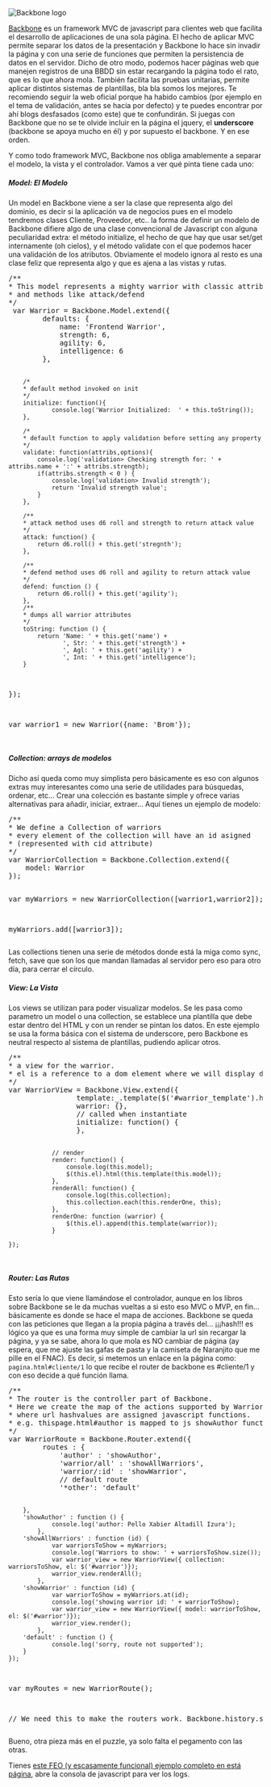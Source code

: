 <img src="http://www.pello.info/images/backbone.png" alt="Backbone logo" title="Backbone logo" />
<p><a href="http://backbonejs.org/">Backbone</a> es un framework MVC de javascript para clientes web
que facilita el desarrollo de aplicaciones de una sola página. El hecho de aplicar MVC permite separar
los datos de la presentación y Backbone lo hace sin invadir la página y con una serie de funciones que permiten la persistencia de datos en el servidor. Dicho de otro modo, podemos hacer páginas web que manejen
registros de una BBDD sin estar recargando la página todo el rato, que es lo que ahora mola. También
facilita las pruebas unitarias, permite aplicar distintos sistemas de plantillas, bla bla somos los mejores. Te recomiendo seguir la web oficial porque ha habido cambios (por ejemplo en el tema
de validación, antes se hacía por defecto) y te puedes encontrar por ahí blogs desfasados (como este) que
te confundirán. Si juegas con Backbone que no se te olvide incluir en la página el jquery, el <b>underscore</b> (backbone se apoya mucho en él) y por supuesto el backbone. Y en ese orden.
</p>

<p>Y como todo framework MVC, Backbone nos obliga amablemente a separar el modelo, la vista y el 
controlador. Vamos a ver qué pinta tiene cada uno:</p>

<h5>Model: El Modelo</h5>
<p>
Un model en Backbone viene a ser la clase que representa algo del dominio, es decir si la aplicación
va de negocios pues en el modelo tendremos clases Cliente, Proveedor, etc..  la forma de definir
un modelo de Backbone difiere algo de una clase convencional de Javascript con alguna peculiaridad
extra: el método initialize, el hecho de que hay que usar set/get internamente (oh cielos), y el
método validate con el que podemos hacer una validación de los atributos. Obviamente el modelo ignora
al resto es una clase feliz que representa algo y que es ajena a las vistas y rutas.
</p>
<pre class="brush: js">
/**
* This model represents a mighty warrior with classic attributes
* and methods like attack/defend
*/
 var Warrior = Backbone.Model.extend({
		defaults: {
			name: 'Frontend Warrior',
			strength: 6,
			agility: 6,
			intelligence: 6 
		},

		/*
		* default method invoked on init
		*/
		initialize: function(){
				console.log('Warrior Initialized:  ' + this.toString());
		},

		/*
		* default function to apply validation before setting any property
		*/
		validate: function(attribs,options){
			console.log('validation> Checking strength for: ' + attribs.name + ':' + attribs.strength);
			if(attribs.strength < 0 ) {
				console.log('validation> Invalid strength');
				return 'Invalid strength value';
			}
		},

		/**
		* attack method uses d6 roll and strength to return attack value
		*/
		attack: function() {
			return d6.roll() + this.get('stregnth');
		},

		/**
		* defend method uses d6 roll and agility to return attack value
		*/
		defend: function () {
			return d6.roll() + this.get('agility');
		},
		/**
		* dumps all warrior attributes
		*/
		toString: function () {
			return 'Name: ' + this.get('name') + 
				   ', Str: ' + this.get('strength') + 
				   ', Agl: ' + this.get('agility') + 
				   ', Int: ' + this.get('intelligence'); 
		}

});

var warrior1 = new Warrior({name: 'Brom'});

</pre>

<h5>Collection: arrays de modelos</h5>
<p>Dicho así queda como muy simplista pero básicamente es eso con algunos extras muy interesantes como
una serie de utilidades para búsquedas, ordenar, etc... Crear una colección es bastante simple y ofrece
varias alternativas para añadir, iniciar, extraer... Aquí tienes un ejemplo de modelo:
</p>
<pre class="brush: js">
/**
* We define a Collection of warriors
* every element of the collection will have an id asigned
* (represented with cid attribute)
*/
var WarriorCollection = Backbone.Collection.extend({
	model: Warrior
});

var myWarriors = new WarriorCollection([warrior1,warrior2]);

myWarriors.add([warrior3]);
</pre>
<p>Las collections tienen una serie de métodos donde está la miga como sync, fetch, save que son los que mandan llamadas al servidor pero eso para otro día, para cerrar el círculo.</p>

<h5>View: La Vista</h5>
<p>
Los views se utilizan para poder visualizar modelos. Se les pasa como parametro un model o una collection,
se establece una plantilla que debe estar dentro del HTML y con un render se pintan los datos. En este
ejemplo se usa la forma básica con el sistema de underscore, pero Backbone es neutral respecto al sistema
de plantillas, pudiendo aplicar otros.
</p>
<pre class="brush: js">
/**
* a view for the warrior.
* el is a reference to a dom element where we will display data.
*/
var WarriorView = Backbone.View.extend({
				template:_.template($('#warrior_template').html()),
				warrior: {},
				// called when instantiate
				initialize: function() {
				},

				// render
				render: function() {
					console.log(this.model);
					$(this.el).html(this.template(this.model));
				},
				renderAll: function() {
					console.log(this.collection);
					this.collection.each(this.renderOne, this);
				},
				renderOne: function (warrior) {
					$(this.el).append(this.template(warrior));
				}

	});
</pre>


<h5>Router: Las Rutas</h5>
<p>
Esto sería lo que viene llamándose el controlador, aunque en los libros sobre Backbone se le da muchas vueltas a si esto eso MVC o MVP, en fin... básicamente es donde se hace el mapa de acciones. Backbone se
queda con las peticiones que llegan a la propia página a través del... ¡¡¡hash!!! es lógico ya que es una
forma muy simple de cambiar la url sin recargar la página, y ya se sabe, ahora lo que mola es NO cambiar
de página (ay espera, que me ajuste las gafas de pasta y la camiseta de Naranjito que me pille en el FNAC). Es decir, si metemos un enlace en la página como: <code>pagina.html#cliente/1</code> lo que recibe el router de backbone es #cliente/1 y con eso decide a qué función llama. 
</p>
<pre class="brush: js">
/**
* The router is the controller part of Backbone.
* Here we create the map of the actions supported by Warrior
* where url hashvalues are assigned javascript functions.
* e.g. thispage.html#author is mapped to js showAuthor function.
*/
var WarriorRoute = Backbone.Router.extend({
		routes : {
			'author' : 'showAuthor',
			'warrior/all' : 'showAllWarriors',
			'warrior/:id' : 'showWarrior',
			// default route
			'*other': 'default'

		},
		'showAuthor' : function () {
				console.log('author: Pello Xabier Altadill Izura');
			},
		'showAllWarriors' : function (id) {
				var warriorsToShow = myWarriors;
				console.log('Warriors to show: ' + warriorsToShow.size());
				var warrior_view = new WarriorView({ collection: warriorsToShow, el: $('#warrior')});
				warrior_view.renderAll();
			},
		'showWarrior' : function (id) {
				var warriorToShow = myWarriors.at(id);
				console.log('showing warrior id: ' + warriorToShow);
				var warrior_view = new WarriorView({ model: warriorToShow, el: $('#warrior')});
				warrior_view.render();
			},
		'default' : function () {
				console.log('sorry, route not supported');
		}
	});

var myRoutes = new WarriorRoute();

// We need this to make the routers work.
Backbone.history.start();
</pre>

<p>Bueno, otra pieza más en el puzzle, ya solo falta el pegamento con las otras.</p>
<p>Tienes <a href="http://www.pello.info/filez/labs/backbone/webcraft/webcraft.html" title="Ejemplo de backbone">este FEO (y escasamente funcional) ejemplo completo en está página</a>, abre la consola de javascript para ver los logs.</p>
